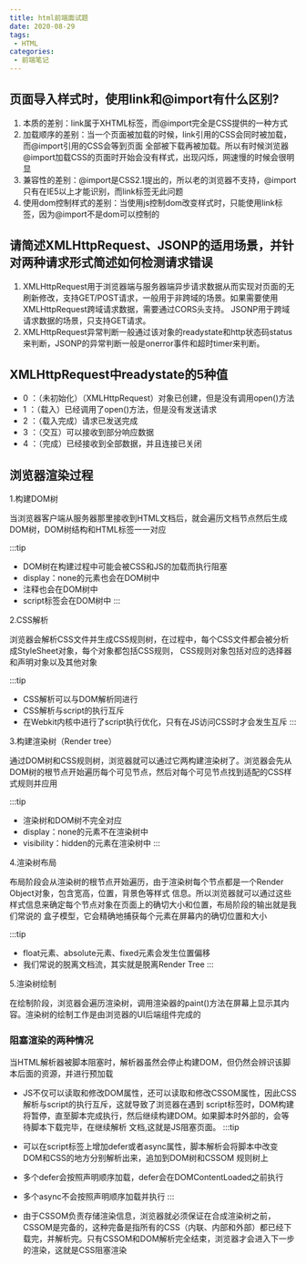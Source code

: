 ```yaml
---
title: html前端面试题
date: 2020-08-29
tags:
 - HTML
categories:
 - 前端笔记
---
```


## 页面导入样式时，使用link和@import有什么区别?
1. 本质的差别：link属于XHTML标签，而@import完全是CSS提供的一种方式
2. 加载顺序的差别：当一个页面被加载的时候，link引用的CSS会同时被加载，而@import引用的CSS会等到页面
全部被下载再被加载。所以有时候浏览器@import加载CSS的页面时开始会没有样式，出现闪烁，网速慢的时候会很明显
3. 兼容性的差别：@import是CSS2.1提出的，所以老的浏览器不支持，@import只有在IE5以上才能识别，而link标签无此问题
4. 使用dom控制样式的差别：当使用js控制dom改变样式时，只能使用link标签，因为@import不是dom可以控制的

## 请简述XMLHttpRequest、JSONP的适用场景，并针对两种请求形式简述如何检测请求错误
1. XMLHttpRequest用于浏览器端与服务器端异步请求数据从而实现对页面的无刷新修改，支持GET/POST请求，一般用于非跨域的场景。如果需要使用XMLHttpRequest跨域请求数据，需要通过CORS头支持。 JSONP用于跨域请求数据的场景，只支持GET请求。
2. XMLHttpRequest异常判断一般通过该对象的readystate和http状态码status来判断，JSONP的异常判断一般是onerror事件和超时timer来判断。

## XMLHttpRequest中readystate的5种值
* 0 ：（未初始化）（XMLHttpRequest）对象已创建，但是没有调用open()方法
* 1 ：（载入）已经调用了open()方法，但是没有发送请求
* 2 ：（载入完成）请求已发送完成
* 3 ：（交互）可以接收到部分响应数据
* 4 ：（完成）已经接收到全部数据，并且连接已关闭

## 浏览器渲染过程
1.构建DOM树

当浏览器客户端从服务器那里接收到HTML文档后，就会遍历文档节点然后生成DOM树，DOM树结构和HTML标签一一对应

:::tip
* DOM树在构建过程中可能会被CSS和JS的加载而执行阻塞
* display：none的元素也会在DOM树中
* 注释也会在DOM树中
* script标签会在DOM树中
:::

2.CSS解析

浏览器会解析CSS文件并生成CSS规则树，在过程中，每个CSS文件都会被分析成StyleSheet对象，每个对象都包括CSS规则，
CSS规则对象包括对应的选择器和声明对象以及其他对象

:::tip
* CSS解析可以与DOM解析同进行
* CSS解析与script的执行互斥
* 在Webkit内核中进行了script执行优化，只有在JS访问CSS时才会发生互斥
:::

3.构建渲染树（Render tree）

通过DOM树和CSS规则树，浏览器就可以通过它两构建渲染树了。浏览器会先从DOM树的根节点开始遍历每个可见节点，然后对每个可见节点找到适配的CSS样式规则并应用

:::tip
* 渲染树和DOM树不完全对应
* display：none的元素不在渲染树中
* visibility：hidden的元素在渲染树中
:::

4.渲染树布局

布局阶段会从渲染树的根节点开始遍历，由于渲染树每个节点都是一个Render Object对象，包含宽高，位置，背景色等样式
信息。所以浏览器就可以通过这些样式信息来确定每个节点对象在页面上的确切大小和位置，布局阶段的输出就是我们常说的
盒子模型，它会精确地捕获每个元素在屏幕内的确切位置和大小

:::tip
* float元素、absolute元素、fixed元素会发生位置偏移
* 我们常说的脱离文档流，其实就是脱离Render Tree
:::

5.渲染树绘制

在绘制阶段，浏览器会遍历渲染树，调用渲染器的paint()方法在屏幕上显示其内容。渲染树的绘制工作是由浏览器的UI后端组件完成的

### 阻塞渲染的两种情况

当HTML解析器被脚本阻塞时，解析器虽然会停止构建DOM，但仍然会辨识该脚本后面的资源，并进行预加载

* JS不仅可以读取和修改DOM属性，还可以读取和修改CSSOM属性，因此CSS解析与script的执行互斥，这就导致了浏览器在遇到
script标签时，DOM构建将暂停，直至脚本完成执行，然后继续构建DOM。如果脚本时外部的，会等待脚本下载完毕，在继续解析
文档,这就是JS阻塞页面。
:::tip

* 可以在script标签上增加defer或者async属性，脚本解析会将脚本中改变DOM和CSS的地方分别解析出来，追加到DOM树和CSSOM
规则树上

* 多个defer会按照声明顺序加载，defer会在DOMContentLoaded之前执行
* 多个async不会按照声明顺序加载并执行
:::

* 由于CSSOM负责存储渲染信息，浏览器就必须保证在合成渲染树之前，CSSOM是完备的，这种完备是指所有的CSS（内联、内部和外部）都已经下载完，并解析完。只有CSSOM和DOM解析完全结束，浏览器才会进入下一步的渲染，这就是CSS阻塞渲染